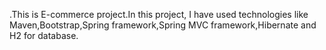 .This is E-commerce project.In this project, I have used technologies like Maven,Bootstrap,Spring framework,Spring MVC framework,Hibernate and H2 for database.

